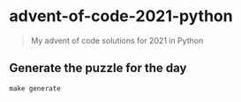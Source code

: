 # advent-of-code-2021-python

> My advent of code solutions for 2021 in Python

## Generate the puzzle for the day
```shell
make generate
```

